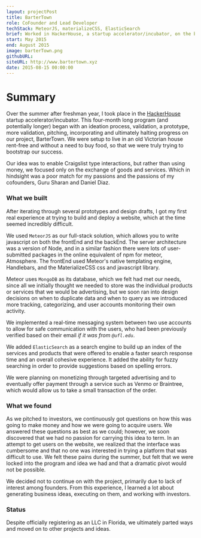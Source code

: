 ```yaml
---
layout: projectPost
title: BarterTown
role: CoFounder and Lead Developer
techStack: MeteorJS, materializeCSS, ElasticSearch
brief: Worked in HackerHouse, a startup accelerator/incubator, on the bartering of services and products.
start: May 2015
end: August 2015
image: barterTown.png
githubURL: 
siteURL: http://www.bartertown.xyz
date: 2015-08-15 00:00:00
---
```


# Summary
Over the summer after freshman year, I took place in the [HackerHouse](http://hackerhouse.info/) startup accelerator/incubator. This four-month long program (and potentially longer) began with an ideation process, validation, a prototype, more validation, pitching, incorporating and ultimately halting progress on our project, BarterTown. We were setup to live in an old Victorian house rent-free and without a need to buy food, so that we were truly trying to bootstrap our success.

Our idea was to enable Craigslist type interactions, but rather than using money, we focused only on the exchange of goods and services. Which in hindsight was a poor match for my passions and the passions of my cofounders, Guru Sharan and Daniel Diaz.

### What we built 

After iterating through several prototypes and design drafts, I got my first real experience at trying to build and deploy a website, which at the time seemed incredibly difficult. 

We used `MeteorJS` as our full-stack solution, which allows you to write javascript on both the frontEnd and the backEnd. The server architecture was a version of Node, and in a similar fashion there were lots of user-submitted packages in the online equivalent of npm for meteor, Atmosphere. The frontEnd used Meteor's native templating engine, Handlebars, and the MaterializeCSS css and javascript library. 

Meteor uses `MongoDB` as its database, which we felt had met our needs, since all we initially thought we needed to store was the individual products or services that we would be advertising, but we soon ran into design decisions on when to duplicate data and when to query as we introduced more tracking, categorizing, and user accounts monitoring their own activity.

We implemented a real-time messaging system between two use accounts to allow for safe communication with the users, who had been previously verified based on their email *if it was from `@ufl.edu`*.

We added `ElasticSearch` as a search engine to build up an index of the services and products that were offered to enable a faster search response time and an overall cohesive experience. It added the ability for fuzzy searching in order to provide suggestions based on spelling errors.

We were planning on monetizing through targeted advertising and to eventually offer payment through a service such as Venmo or Braintree, which would allow us to take a small transaction of the order.

### What we found 

As we pitched to investors, we continuously got questions on how this was going to make money and how we were going to acquire users. We answered these questions as best as we could; however, we soon discovered that we had no passion for carrying this idea to term. In an attempt to get users on the website, we realized that the interface was cumbersome and that no one was interested in trying a platform that was difficult to use. We felt these pains during the summer, but felt that we were locked into the program and idea we had and that a dramatic pivot would not be possible.

We decided not to continue on with the project, primarily due to lack of interest among founders. From this experience, I learned a lot about generating business ideas, executing on them, and working with investors.

### Status

Despite officially registering as an LLC in Florida, we ultimately parted ways and moved on to other projects and ideas.